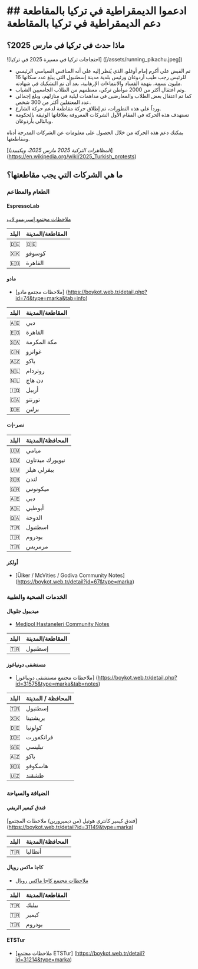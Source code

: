 # ادعموا الديمقراطية في تركيا بالمقاطعة ## دعم الديمقراطية في تركيا بالمقاطعة

## ماذا حدث في تركيا في مارس 2025؟

![احتجاجات تركيا في مسيرة 2025 في تركيا] ([/assets/running_pikachu.jpeg])

- تم القبض على أكرم إمام أوغلو، الذي يُنظر إليه على أنه المنافس السياسي الرئيسي للرئيس رجب طيب أردوغان ورئيس بلدية مدينة إسطنبول التي يبلغ عدد سكانها 16 مليون نسمة، بتهمة الفساد والانتماءات الإرهابية، بعد أن تم التشكيك في شهادته. 
- وتم اعتقال أكثر من 2000 مواطن تركي، معظمهم من الطلاب الجامعيين الشباب. 
- كما تم اعتقال بعض الطلاب والمعارضين في مداهمات ليلية في منازلهم، وبلغ إجمالي عدد المعتقلين أكثر من 300 شخص. 
- ورداً على هذه التطورات، تم إطلاق حركة مقاطعة لدعم حركة الشارع. 
- تستهدف هذه الحركة في المقام الأول الشركات المعروفة بعلاقاتها الوثيقة بالحكومة وبالتالي بأردوغان.

يمكنك دعم هذه الحركة من خلال الحصول على معلومات عن الشركات المدرجة أدناه ومقاطعتها. 

[*المظاهرات التركية 2025 مارس 2025، ويكيبيديا*] (https://en.wikipedia.org/wiki/2025_Turkish_protests)

## ما هي الشركات التي يجب مقاطعتها؟

### الطعام والمطاعم

#### EspressoLab

[ملاحظات مجتمع إسبريسو لاب](https://boykot.web.tr/detail.php?id=65&type=marka&tab=info)

| البلد | المقاطعة/المدينة |
| - | - |
| 🇩🇪 | 🇩🇪 | نورنبرغ |
|  🇽🇰 | كوسوفو |
|  🇪🇬 | القاهرة |

#### مادو

- [ملاحظات مجتمع مادو] (https://boykot.web.tr/detail.php?id=74&type=marka&tab=info)

| البلد | المقاطعة/المدينة |
| - | - |
|  🇦🇪 | دبي |
|  🇪🇬 | القاهرة |
|  🇸🇦 | مكة المكرمة |
|  🇨🇳 | غوانزو |
|  🇦🇿 | باكو |
|  🇳🇱 | روتردام |
|  🇳🇱 | دن هاج |
|  🇮🇶 | أربيل |
| 🇨🇦 | تورنتو |
|  🇩🇪 | برلين |


#### نصر-إت

| البلد | المحافظة/المدينة |
| - | - |
|  🇺🇲 | ميامي |
|  🇺🇲 | نيويورك ميدتاون |
|  🇺🇲 | بيفرلي هيلز |
|  🇬🇧 | لندن |
|  🇬🇷 | ميكونوس |
| 🇦🇪 | دبي |
|  🇦🇪 | أبوظبي |
|  🇶🇦 | الدوحة |
| 🇹🇷 | اسطنبول |
|  🇹🇷 | بودروم |
|  🇹🇷 | مرمريس |

#### أولكر

- [Ülker / McVities / Godiva Community Notes] (https://boykot.web.tr/detail?id=67&type=marka)

### الخدمات الصحية والطبية

#### ميديبول جلوبال

- [Medipol Hastaneleri Community Notes](https://boykot.web.tr/detail?id=31345&type=marka)

| البلد | المقاطعة/المدينة |
| - | - |
|  🇹🇷 | إسطنبول |



#### مستشفى دونياغوز

- [ملاحظات مجتمع مستشفى دونياغوز] (https://boykot.web.tr/detail.php?id=31575&type=marka&tab=notes)

| البلد | المحافظة / المدينة |
| - | - |
| 🇹🇷 |  إسطنبول |
|  🇽🇰 | بريشتينا |
|  🇩🇪 | كولونيا |
|  🇩🇪 | فرانكفورت |
|  🇬🇪 | تبليسي |
|  🇦🇿 | باكو |
|  🇧🇬 | هاسكوفو |
|  🇺🇿 | طشقند |

### الضيافة والسياحة

#### فندق كيمير الريفي

[فندق كيمير كانتري هوتيل (من ديميرورين) ملاحظات المجتمع] (https://boykot.web.tr/detail?id=31149&type=marka)

| البلد | المحافظة/المدينة |
| - | - |
|  🇹🇷 | أنطاليا |

#### كاجا ماكس رويال

- [ملاحظات مجتمع كاجا ماكس رويال](https://boykot.web.tr/detail?id=31920&type=marka)

| البلد | المقاطعة/المدينة |
| - | - |
|  🇹🇷 | بيليك |
|  🇹🇷 | كيمير |
|  🇹🇷 | بودروم |

#### ETSTur

- [ملاحظات مجتمع ETSTur] (https://boykot.web.tr/detail?id=31214&type=marka)